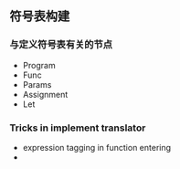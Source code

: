 ## 符号表构建
### 与定义符号表有关的节点
- Program
- Func
- Params
- Assignment
- Let

### Tricks in implement translator

- expression tagging in function entering 
- 